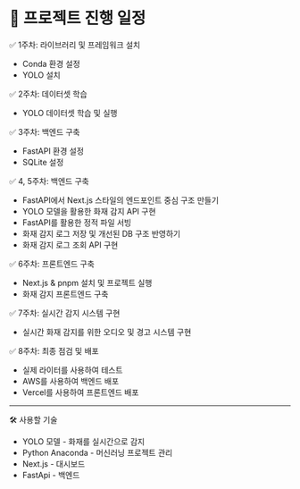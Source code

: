 # 📅 프로젝트 진행 일정

✅ 1주차: 라이브러리 및 프레임워크 설치
- Conda 환경 설정
- YOLO 설치

✅ 2주차: 데이터셋 학습
- YOLO 데이터셋 학습 및 실행

✅ 3주차: 백엔드 구축
- FastAPI 환경 설정
- SQLite 설정

✅ 4, 5주차: 백엔드 구축
- FastAPI에서 Next.js 스타일의 엔드포인트 중심 구조 만들기
- YOLO 모델을 활용한 화재 감지 API 구현
- FastAPI를 활용한 정적 파일 서빙
- 화재 감지 로그 저장 및 개선된 DB 구조 반영하기
- 화재 감지 로그 조회 API 구현

✅ 6주차: 프론트엔드 구축
- Next.js & pnpm 설치 및 프로젝트 실행
- 화재 감지 프론트엔드 구축

✅ 7주차: 실시간 감지 시스템 구현
- 실시간 화재 감지를 위한 오디오 및 경고 시스템 구현

✅ 8주차: 최종 점검 및 배포
- 실제 라이터를 사용하여 테스트
- AWS를 사용하여 백엔드 배포
- Vercel를 사용하여 프론트엔드 배포

---
🛠️ 사용할 기술
- YOLO 모델 - 화재를 실시간으로 감지
- Python Anaconda - 머신러닝 프로젝트 관리
- Next.js - 대시보드
- FastApi - 백엔드
